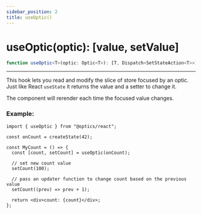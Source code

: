 ```yaml
---
sidebar_position: 2
title: useOptic()
---
```


# useOptic(optic): [value, setValue]

```ts
function useOptic<T>(optic: Optic<T>): [T, Dispatch<SetStateAction<T>>];
```

---

This hook lets you read and modify the slice of store focused by an optic.  
Just like React `useState` it returns the value and a setter to change it.

The component will rerender each time the focused value changes.

### Example:

```tsx
import { useOptic } from "@optics/react";

const onCount = createState(42);

const MyCount = () => {
  const [count, setCount] = useOptic(onCount);

  // set new count value
  setCount(100);

  // pass an updater function to change count based on the previous value
  setCount((prev) => prev + 1);

  return <div>count: {count}</div>;
};
```
